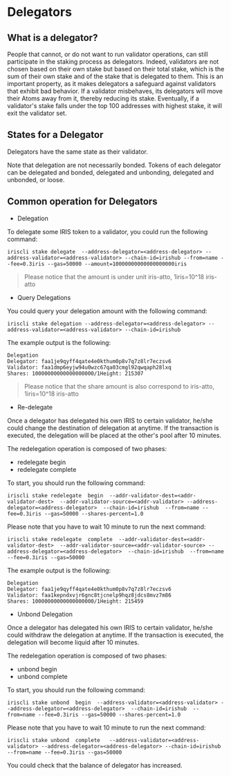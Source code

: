 # Delegators

## What is a delegator?
People that cannot, or do not want to run validator operations, can still participate in the staking process as delegators. Indeed, validators are not chosen based on their own stake 
but based on their total stake, which is the sum of their own stake and of the stake that is delegated to them. This is an important property, as it makes delegators a safeguard against
 validators that exhibit bad behavior. If a validator misbehaves, its delegators will move their Atoms away from it, thereby reducing its stake. Eventually, if a validator's stake falls 
 under the top 100 addresses with highest stake, it will exit the validator set.

## States for a Delegator

Delegators have the same state as their validator.


Note that delegation are not necessarily bonded. Tokens of each delegator can be delegated and bonded, delegated and unbonding, delegated and unbonded, or loose. 

## Common operation for Delegators

* Delegation

To delegate some IRIS token to a validator, you could run the following command:
```$xslt
iriscli stake delegate  --address-delegator=<address-delegator> --address-validator=<address-validator> --chain-id=irishub --from=name --fee=0.3iris --gas=50000 --amount=10000000000000000000iris 
```
> Please notice that the amount is under unit iris-atto, 1iris=10^18 iris-atto

* Query Delegations

You could query your delegation amount with the following command:

```$xslt
iriscli stake delegation --address-delegator=<address-delegator> --address-validator=<address-validator> --chain-id=irishub
```

The example output is the following:
```$xslt
Delegation
Delegator: faa1je9qyff4qate4e0kthum0p8v7q7z8lr7eczsv6
Validator: faa1dmp6eyjw94u0wzc67qa03cmgl92qwqaph28lxq
Shares: 10000000000000000000/1Height: 215307
```

> Please notice that the share amount is also correspond to iris-atto, 1iris=10^18 iris-atto


* Re-delegate 

Once a delegator has delegated his own IRIS to certain validator, he/she could change the destination of delegation at anytime. If the transaction is executed, the 
delegation will be placed at the other's pool after 10 minutes. 

The redelegation operation is composed of two phases:
 * redelegate begin
 * redelegate complete
 
 To start, you should run the following command:
```$xslt
iriscli stake redelegate  begin  --addr-validator-dest=<addr-validator-dest>  --addr-validator-source=<addr-validator> --address-delegator=<address-delegator>  --chain-id=irishub  --from=name --fee=0.3iris --gas=50000 --shares-percent=1.0 
```

Please note that you have to wait 10 minute to run the next command:

```$xslt
iriscli stake redelegate  complete  --addr-validator-dest=<addr-validator-dest>  --addr-validator-source=<addr-validator-source> --address-delegator=<address-delegator>  --chain-id=irishub  --from=name --fee=0.3iris --gas=50000 
```

The example output is the following:
```$xslt
Delegation
Delegator: faa1je9qyff4qate4e0kthum0p8v7q7z8lr7eczsv6
Validator: faa1kepndxvjr6gnc8tjcnelp9hqz8jdcs8mvz7m86
Shares: 10000000000000000000/1Height: 215459
```

* Unbond Delegation


Once a delegator has delegated his own IRIS to certain validator, he/she could withdraw the  delegation at anytime. If the transaction is executed, the 
delegation will become liquid after 10 minutes. 

The redelegation operation is composed of two phases:
 * unbond begin
 * unbond complete
 
 To start, you should run the following command:
```$xslt
iriscli stake unbond  begin  --address-validator=<address-validator> --address-delegator=<address-delegator>  --chain-id=irishub  --from=name --fee=0.3iris --gas=50000 --shares-percent=1.0 
```

Please note that you have to wait 10 minute to run the next command:

```$xslt
iriscli stake unbond  complete   --address-validator=<address-validator> --address-delegator=<address-delegator> --chain-id=irishub  --from=name --fee=0.3iris --gas=50000
```

You could check that the balance of delegator has increased.
